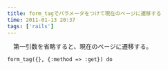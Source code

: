 ```yaml
---
title: form_tagでパラメータをつけて現在のページに遷移する
time: 2011-01-13 20:37
tags: ['rails']
---
```


　第一引数を省略すると、現在のページに遷移する。

```
form_tag({}, {:method => :get}) do
```
